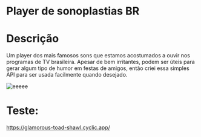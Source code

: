 # Player de sonoplastias BR

# Descrição
Um player dos mais famosos sons que estamos acostumados a ouvir nos programas de TV brasileira. Apesar de bem irritantes, podem ser úteis para gerar
algum tipo de humor em festas de amigos, então criei essa simples API para ser usada facilmente quando desejado.


![eeeee](https://user-images.githubusercontent.com/99507279/219125570-1e3de311-cbb7-4ee1-b1f2-faf613881dd4.PNG)


# Teste:
https://glamorous-toad-shawl.cyclic.app/


